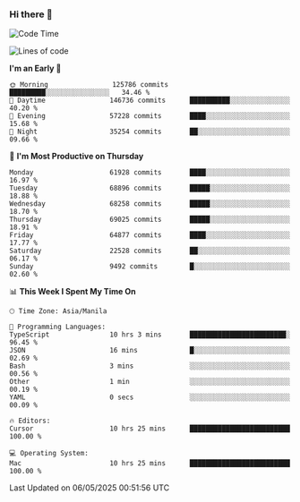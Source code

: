### Hi there 👋

<!--START_SECTION:waka-->
![Code Time](http://img.shields.io/badge/Code%20Time-6%2C027%20hrs%2058%20mins-blue)

![Lines of code](https://img.shields.io/badge/From%20Hello%20World%20I%27ve%20Written-130.4%20million%20lines%20of%20code-blue)

**I'm an Early 🐤** 

```text
🌞 Morning                125786 commits      █████████░░░░░░░░░░░░░░░░   34.46 % 
🌆 Daytime                146736 commits      ██████████░░░░░░░░░░░░░░░   40.20 % 
🌃 Evening                57228 commits       ████░░░░░░░░░░░░░░░░░░░░░   15.68 % 
🌙 Night                  35254 commits       ██░░░░░░░░░░░░░░░░░░░░░░░   09.66 % 
```
📅 **I'm Most Productive on Thursday** 

```text
Monday                   61928 commits       ████░░░░░░░░░░░░░░░░░░░░░   16.97 % 
Tuesday                  68896 commits       █████░░░░░░░░░░░░░░░░░░░░   18.88 % 
Wednesday                68258 commits       █████░░░░░░░░░░░░░░░░░░░░   18.70 % 
Thursday                 69025 commits       █████░░░░░░░░░░░░░░░░░░░░   18.91 % 
Friday                   64877 commits       ████░░░░░░░░░░░░░░░░░░░░░   17.77 % 
Saturday                 22528 commits       ██░░░░░░░░░░░░░░░░░░░░░░░   06.17 % 
Sunday                   9492 commits        █░░░░░░░░░░░░░░░░░░░░░░░░   02.60 % 
```


📊 **This Week I Spent My Time On** 

```text
🕑︎ Time Zone: Asia/Manila

💬 Programming Languages: 
TypeScript               10 hrs 3 mins       ████████████████████████░   96.45 % 
JSON                     16 mins             █░░░░░░░░░░░░░░░░░░░░░░░░   02.69 % 
Bash                     3 mins              ░░░░░░░░░░░░░░░░░░░░░░░░░   00.56 % 
Other                    1 min               ░░░░░░░░░░░░░░░░░░░░░░░░░   00.19 % 
YAML                     0 secs              ░░░░░░░░░░░░░░░░░░░░░░░░░   00.09 % 

🔥 Editors: 
Cursor                   10 hrs 25 mins      █████████████████████████   100.00 % 

💻 Operating System: 
Mac                      10 hrs 25 mins      █████████████████████████   100.00 % 
```


 Last Updated on 06/05/2025 00:51:56 UTC
<!--END_SECTION:waka-->


<!--
**rad182/rad182** is a ✨ _special_ ✨ repository because its `README.md` (this file) appears on your GitHub profile.

Here are some ideas to get you started:

- 🔭 I’m currently working on ...
- 🌱 I’m currently learning ...
- 👯 I’m looking to collaborate on ...
- 🤔 I’m looking for help with ...
- 💬 Ask me about ...
- 📫 How to reach me: ...
- 😄 Pronouns: ...
- ⚡ Fun fact: ...
-->
